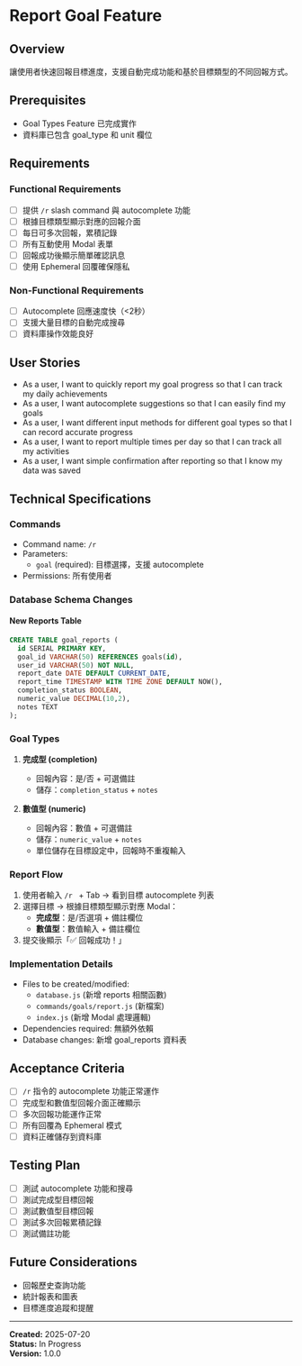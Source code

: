 # Report Goal Feature

## Overview
讓使用者快速回報目標進度，支援自動完成功能和基於目標類型的不同回報方式。

## Prerequisites
- Goal Types Feature 已完成實作
- 資料庫已包含 goal_type 和 unit 欄位

## Requirements

### Functional Requirements
- [ ] 提供 `/r` slash command 與 autocomplete 功能
- [ ] 根據目標類型顯示對應的回報介面
- [ ] 每日可多次回報，累積記錄
- [ ] 所有互動使用 Modal 表單
- [ ] 回報成功後顯示簡單確認訊息
- [ ] 使用 Ephemeral 回覆確保隱私

### Non-Functional Requirements
- [ ] Autocomplete 回應速度快（<2秒）
- [ ] 支援大量目標的自動完成搜尋
- [ ] 資料庫操作效能良好

## User Stories
- As a user, I want to quickly report my goal progress so that I can track my daily achievements
- As a user, I want autocomplete suggestions so that I can easily find my goals
- As a user, I want different input methods for different goal types so that I can record accurate progress
- As a user, I want to report multiple times per day so that I can track all my activities
- As a user, I want simple confirmation after reporting so that I know my data was saved

## Technical Specifications

### Commands
- Command name: `/r`
- Parameters: 
  - `goal` (required): 目標選擇，支援 autocomplete
- Permissions: 所有使用者

### Database Schema Changes

#### New Reports Table
```sql
CREATE TABLE goal_reports (
  id SERIAL PRIMARY KEY,
  goal_id VARCHAR(50) REFERENCES goals(id),
  user_id VARCHAR(50) NOT NULL,
  report_date DATE DEFAULT CURRENT_DATE,
  report_time TIMESTAMP WITH TIME ZONE DEFAULT NOW(),
  completion_status BOOLEAN,
  numeric_value DECIMAL(10,2),
  notes TEXT
);
```

### Goal Types
1. **完成型 (completion)**
   - 回報內容：是/否 + 可選備註
   - 儲存：`completion_status` + `notes`
   
2. **數值型 (numeric)**  
   - 回報內容：數值 + 可選備註
   - 儲存：`numeric_value` + `notes`
   - 單位儲存在目標設定中，回報時不重複輸入


### Report Flow
1. 使用者輸入 `/r ` + Tab → 看到目標 autocomplete 列表
2. 選擇目標 → 根據目標類型顯示對應 Modal：
   - **完成型**：是/否選項 + 備註欄位
   - **數值型**：數值輸入 + 備註欄位
3. 提交後顯示「✅ 回報成功！」

### Implementation Details
- Files to be created/modified:
  - `database.js` (新增 reports 相關函數)
  - `commands/goals/report.js` (新檔案)
  - `index.js` (新增 Modal 處理邏輯)
- Dependencies required: 無額外依賴
- Database changes: 新增 goal_reports 資料表

## Acceptance Criteria
- [ ] `/r` 指令的 autocomplete 功能正常運作
- [ ] 完成型和數值型回報介面正確顯示
- [ ] 多次回報功能運作正常
- [ ] 所有回覆為 Ephemeral 模式
- [ ] 資料正確儲存到資料庫

## Testing Plan
- [ ] 測試 autocomplete 功能和搜尋
- [ ] 測試完成型目標回報
- [ ] 測試數值型目標回報
- [ ] 測試多次回報累積記錄
- [ ] 測試備註功能

## Future Considerations
- 回報歷史查詢功能
- 統計報表和圖表
- 目標進度追蹤和提醒

---
**Created:** 2025-07-20  
**Status:** In Progress  
**Version:** 1.0.0